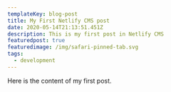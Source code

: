 ```yaml
---
templateKey: blog-post
title: My First Netlify CMS post
date: 2020-05-14T21:13:51.451Z
description: This is my first post in Netlify CMS
featuredpost: true
featuredimage: /img/safari-pinned-tab.svg
tags:
  - development
---
```

Here is the content of my first post.